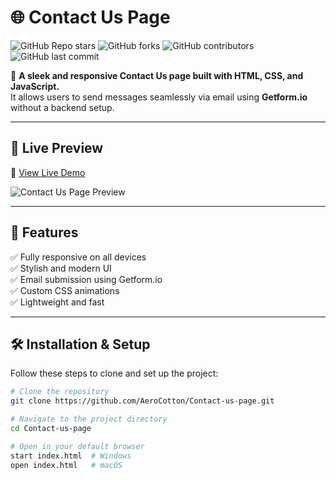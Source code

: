 # 🌐 Contact Us Page

![GitHub Repo stars](https://img.shields.io/github/stars/AeroCotton/Contact-us-page?style=for-the-badge)
![GitHub forks](https://img.shields.io/github/forks/AeroCotton/Contact-us-page?style=for-the-badge)
![GitHub contributors](https://img.shields.io/github/contributors/AeroCotton/Contact-us-page?style=for-the-badge)
![GitHub last commit](https://img.shields.io/github/last-commit/AeroCotton/Contact-us-page?style=for-the-badge)

🚀 **A sleek and responsive Contact Us page built with HTML, CSS, and JavaScript.**  
It allows users to send messages seamlessly via email using **Getform.io** without a backend setup.

---

## 📸 **Live Preview**
🔗 [View Live Demo](https://aerocotton.github.io/Contact-us-page/)  

![Contact Us Page Preview](https://via.placeholder.com/1000x500?text=Project+Screenshot)

---

## 📂 **Features**
✅ Fully responsive on all devices  
✅ Stylish and modern UI  
✅ Email submission using Getform.io  
✅ Custom CSS animations  
✅ Lightweight and fast  

---

## 🛠️ **Installation & Setup**
Follow these steps to clone and set up the project:

```bash
# Clone the repository
git clone https://github.com/AeroCotton/Contact-us-page.git

# Navigate to the project directory
cd Contact-us-page

# Open in your default browser
start index.html  # Windows
open index.html   # macOS
